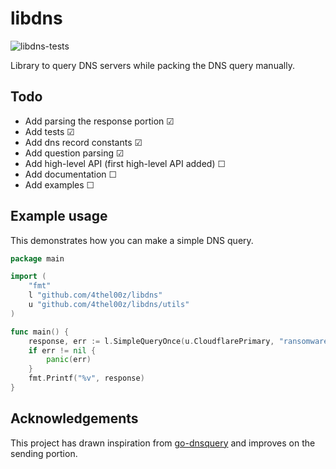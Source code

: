 # libdns

![libdns-tests](https://github.com/4thel00z/libdns/workflows/Test/badge.svg)


Library to query DNS servers while packing the DNS query manually.

## Todo

* Add parsing the response portion ☑
* Add tests ☑
* Add dns record constants ☑
* Add question parsing  ☑
* Add high-level API (first high-level API added) ☐
* Add documentation ☐
* Add examples ☐

## Example usage

This demonstrates how you can make a simple DNS query. 

```go
package main

import (
	"fmt"
	l "github.com/4thel00z/libdns"
	u "github.com/4thel00z/libdns/utils"
)

func main() {
	response, err := l.SimpleQueryOnce(u.CloudflarePrimary, "ransomware.host", u.A, u.InternetClass, 10)
	if err != nil {
		panic(err)
	}
	fmt.Printf("%v", response)
}
```

## Acknowledgements

This project has drawn inspiration from [go-dnsquery](https://github.com/vishen/go-dnsquery/) and improves
on the sending portion.
